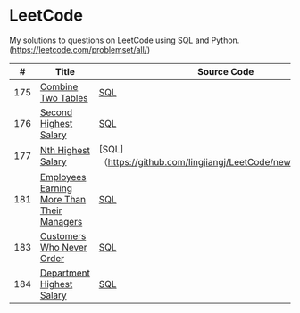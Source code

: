 # LeetCode
My solutions to questions on LeetCode using SQL and Python.
(https://leetcode.com/problemset/all/)


| # | Title | Source Code | Difficulty |
|---| ----- | -------- | ---------- |
|175|[Combine Two Tables](https://leetcode.com/problems/combine-two-tables/)| [SQL](https://github.com/lingjiangj/LeetCode/blob/master/SQL/175.%20Combining%20Two%20Tables.sql)|Easy|
|176|[Second Highest Salary](https://leetcode.com/problems/second-highest-salary/)| [SQL](https://github.com/lingjiangj/LeetCode/blob/master/SQL/176.%20Second%20Highest%20Salary.sql)|Easy|
|177|[Nth Highest Salary](https://leetcode.com/problems/nth-highest-salary/)| [SQL]（https://github.com/lingjiangj/LeetCode/new/master/SQL）|Medium|
|181|[Employees Earning More Than Their Managers](https://leetcode.com/problems/employees-earning-more-than-their-managers/)| [SQL](https://github.com/lingjiangj/LeetCode/blob/master/SQL/181.%20Employees%20Earning%20More%20Than%20Their%20Managers.sql)|Easy|
|183|[Customers Who Never Order](https://leetcode.com/problems/customers-who-never-order/)|[SQL](https://github.com/lingjiangj/LeetCode/blob/master/SQL/183.%20Customers%20Who%20Never%20Order.sql)|Easy|
|184|[Department Highest Salary](https://leetcode.com/problems/department-highest-salary/)|[SQL](https://github.com/lingjiangj/LeetCode/blob/master/SQL/184.%20Department%20Highest%20Salary.sql)|Medium|


